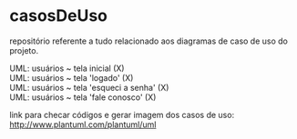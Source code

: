 # casosDeUso

repositório referente a tudo relacionado aos diagramas de caso de uso do projeto.

UML: usuários ~ tela inicial (X)                               
UML: usuários ~ tela 'logado' (X)                          
UML: usuários ~ tela 'esqueci a senha' (X)      
UML: usuários ~ tela 'fale conosco' (X)

link para checar códigos e gerar imagem dos casos de uso: http://www.plantuml.com/plantuml/uml

